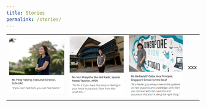 ```yaml
---
title: Stories
permalink: /stories/
---
```




|  |  |  |  |
|--|--|--|--|
|[![Peng Haiying](/images/stories/peng-haiying.png "View Story")](peng-haiying) | [![Nur Khaiyisha Bte Abd Kadir](/images/stories/nur-khaiyisha-bte-abd-kadir.png "View Story")](nur-khaiyisha-bte-abd-kadir)  | [![Barbara D' Cotta](/images/stories/barbara-d-cotta.png "View Story")](barbara-d-cotta)| xxx |
